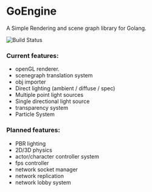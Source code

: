 # GoEngine

A Simple Rendering and scene graph library for Golang.

![Build Status](https://travis-ci.org/walesey/go-engine.svg?branch=master)

### Current features:
* openGL renderer.
* scenegraph translation system 
* obj importer
* Direct lighting (ambient / diffuse / spec)
* Multiple point light sources
* Single directional light source
* transparency system
* Particle System

### Planned features:
* PBR lighting
* 2D/3D physics
* actor/character controller system
* fps controller
* network socket manager
* network replication
* network lobby system
